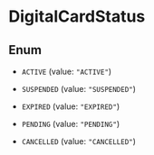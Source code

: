 

# DigitalCardStatus

## Enum


* `ACTIVE` (value: `"ACTIVE"`)

* `SUSPENDED` (value: `"SUSPENDED"`)

* `EXPIRED` (value: `"EXPIRED"`)

* `PENDING` (value: `"PENDING"`)

* `CANCELLED` (value: `"CANCELLED"`)



